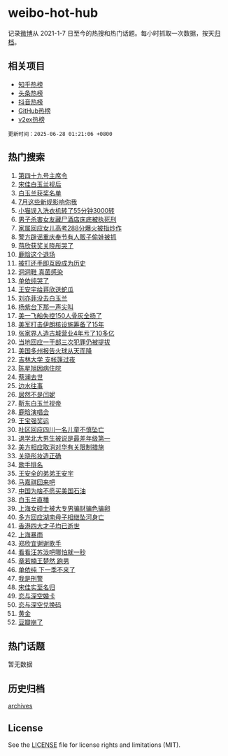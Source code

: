 # weibo-hot-hub

记录[微博](https://www.weibo.com)从 2021-1-7 日至今的热搜和热门话题。每小时抓取一次数据，按天[归档](archives)。

## 相关项目

- [知乎热榜](https://github.com/snaildev/zhihu-hot-hub)
- [头条热榜](https://github.com/snaildev/toutiao-hot-hub)
- [抖音热榜](https://github.com/snaildev/douyin-hot-hub)
- [GitHub热榜](https://github.com/snaildev/github-hot-hub)
- [v2ex热榜](https://github.com/snaildev/v2ex-hot-hub)


`更新时间：2025-06-28 01:21:06 +0800`

## 热门搜索

1. [第四十九号主席令](https://m.weibo.cn/search?containerid=100103type%3D1%26t%3D10%26q%3D%23%E7%AC%AC%E5%9B%9B%E5%8D%81%E4%B9%9D%E5%8F%B7%E4%B8%BB%E5%B8%AD%E4%BB%A4%23&stream_entry_id=51&isnewpage=1&extparam=seat%3D1%26q%3D%2523%25E7%25AC%25AC%25E5%259B%259B%25E5%258D%2581%25E4%25B9%259D%25E5%258F%25B7%25E4%25B8%25BB%25E5%25B8%25AD%25E4%25BB%25A4%2523%26dgr%3D0%26c_type%3D51%26cate%3D10103%26filter_type%3Drealtimehot%26stream_entry_id%3D51%26pos%3D0%26display_time%3D1751044864%26pre_seqid%3D175104486486701619080114)
1. [宋佳白玉兰视后](https://m.weibo.cn/search?containerid=100103type%3D1%26t%3D10%26q%3D%E5%AE%8B%E4%BD%B3%E7%99%BD%E7%8E%89%E5%85%B0%E8%A7%86%E5%90%8E&stream_entry_id=31&isnewpage=1&extparam=seat%3D1%26flag%3D16%26cate%3D5001%26realpos%3D1%26stream_entry_id%3D31%26pos%3D0%26q%3D%25E5%25AE%258B%25E4%25BD%25B3%25E7%2599%25BD%25E7%258E%2589%25E5%2585%25B0%25E8%25A7%2586%25E5%2590%258E%26dgr%3D0%26lcate%3D5001%26filter_type%3Drealtimehot%26band_rank%3D1%26c_type%3D31%26display_time%3D1751044864%26pre_seqid%3D175104486486701619080114)
1. [白玉兰获奖名单](https://m.weibo.cn/search?containerid=100103type%3D1%26t%3D10%26q%3D%23%E7%99%BD%E7%8E%89%E5%85%B0%E8%8E%B7%E5%A5%96%E5%90%8D%E5%8D%95%23&stream_entry_id=31&isnewpage=1&extparam=seat%3D1%26flag%3D16%26cate%3D5001%26realpos%3D2%26stream_entry_id%3D31%26pos%3D1%26q%3D%2523%25E7%2599%25BD%25E7%258E%2589%25E5%2585%25B0%25E8%258E%25B7%25E5%25A5%2596%25E5%2590%258D%25E5%258D%2595%2523%26dgr%3D0%26lcate%3D5001%26filter_type%3Drealtimehot%26band_rank%3D2%26c_type%3D31%26display_time%3D1751044864%26pre_seqid%3D175104486486701619080114)
1. [7月这些新规影响你我](https://m.weibo.cn/search?containerid=100103type%3D1%26t%3D10%26q%3D%237%E6%9C%88%E8%BF%99%E4%BA%9B%E6%96%B0%E8%A7%84%E5%BD%B1%E5%93%8D%E4%BD%A0%E6%88%91%23&stream_entry_id=31&isnewpage=1&extparam=seat%3D1%26flag%3D0%26cate%3D5001%26realpos%3D3%26stream_entry_id%3D31%26pos%3D2%26q%3D%25237%25E6%259C%2588%25E8%25BF%2599%25E4%25BA%259B%25E6%2596%25B0%25E8%25A7%2584%25E5%25BD%25B1%25E5%2593%258D%25E4%25BD%25A0%25E6%2588%2591%2523%26dgr%3D0%26lcate%3D5001%26filter_type%3Drealtimehot%26band_rank%3D3%26c_type%3D31%26display_time%3D1751044864%26pre_seqid%3D175104486486701619080114)
1. [小猫误入洗衣机转了55分钟3000转](https://m.weibo.cn/search?containerid=100103type%3D1%26t%3D10%26q%3D%23%E5%B0%8F%E7%8C%AB%E8%AF%AF%E5%85%A5%E6%B4%97%E8%A1%A3%E6%9C%BA%E8%BD%AC%E4%BA%8655%E5%88%86%E9%92%9F3000%E8%BD%AC%23&stream_entry_id=31&isnewpage=1&extparam=seat%3D1%26flag%3D0%26cate%3D5001%26realpos%3D4%26stream_entry_id%3D31%26pos%3D3%26q%3D%2523%25E5%25B0%258F%25E7%258C%25AB%25E8%25AF%25AF%25E5%2585%25A5%25E6%25B4%2597%25E8%25A1%25A3%25E6%259C%25BA%25E8%25BD%25AC%25E4%25BA%258655%25E5%2588%2586%25E9%2592%259F3000%25E8%25BD%25AC%2523%26dgr%3D0%26lcate%3D5001%26filter_type%3Drealtimehot%26band_rank%3D4%26c_type%3D31%26display_time%3D1751044864%26pre_seqid%3D175104486486701619080114)
1. [男子杀害女友藏尸酒店床底被执死刑](https://m.weibo.cn/search?containerid=100103type%3D1%26t%3D10%26q%3D%23%E7%94%B7%E5%AD%90%E6%9D%80%E5%AE%B3%E5%A5%B3%E5%8F%8B%E8%97%8F%E5%B0%B8%E9%85%92%E5%BA%97%E5%BA%8A%E5%BA%95%E8%A2%AB%E6%89%A7%E6%AD%BB%E5%88%91%23&stream_entry_id=31&isnewpage=1&extparam=seat%3D1%26flag%3D0%26cate%3D5001%26realpos%3D5%26stream_entry_id%3D31%26pos%3D4%26q%3D%2523%25E7%2594%25B7%25E5%25AD%2590%25E6%259D%2580%25E5%25AE%25B3%25E5%25A5%25B3%25E5%258F%258B%25E8%2597%258F%25E5%25B0%25B8%25E9%2585%2592%25E5%25BA%2597%25E5%25BA%258A%25E5%25BA%2595%25E8%25A2%25AB%25E6%2589%25A7%25E6%25AD%25BB%25E5%2588%2591%2523%26dgr%3D0%26lcate%3D5001%26filter_type%3Drealtimehot%26band_rank%3D5%26c_type%3D31%26display_time%3D1751044864%26pre_seqid%3D175104486486701619080114)
1. [家属回应女儿高考288分爆火被指炒作](https://m.weibo.cn/search?containerid=100103type%3D1%26t%3D10%26q%3D%E5%AE%B6%E5%B1%9E%E5%9B%9E%E5%BA%94%E5%A5%B3%E5%84%BF%E9%AB%98%E8%80%83288%E5%88%86%E7%88%86%E7%81%AB%E8%A2%AB%E6%8C%87%E7%82%92%E4%BD%9C&stream_entry_id=31&isnewpage=1&extparam=seat%3D1%26flag%3D1%26cate%3D5001%26realpos%3D6%26stream_entry_id%3D31%26pos%3D5%26q%3D%25E5%25AE%25B6%25E5%25B1%259E%25E5%259B%259E%25E5%25BA%2594%25E5%25A5%25B3%25E5%2584%25BF%25E9%25AB%2598%25E8%2580%2583288%25E5%2588%2586%25E7%2588%2586%25E7%2581%25AB%25E8%25A2%25AB%25E6%258C%2587%25E7%2582%2592%25E4%25BD%259C%26dgr%3D0%26lcate%3D5001%26filter_type%3Drealtimehot%26band_rank%3D6%26c_type%3D31%26display_time%3D1751044864%26pre_seqid%3D175104486486701619080114)
1. [警方辟谣重庆奉节有人贩子偷娃被抓](https://m.weibo.cn/search?containerid=100103type%3D1%26t%3D10%26q%3D%23%E8%AD%A6%E6%96%B9%E8%BE%9F%E8%B0%A3%E9%87%8D%E5%BA%86%E5%A5%89%E8%8A%82%E6%9C%89%E4%BA%BA%E8%B4%A9%E5%AD%90%E5%81%B7%E5%A8%83%E8%A2%AB%E6%8A%93%23&stream_entry_id=31&isnewpage=1&extparam=seat%3D1%26cate%3D5001%26lcate%3D5001%26stream_entry_id%3D31%26pos%3D6%26is_ad_pos%3D1%26q%3D%2523%25E8%25AD%25A6%25E6%2596%25B9%25E8%25BE%259F%25E8%25B0%25A3%25E9%2587%258D%25E5%25BA%2586%25E5%25A5%2589%25E8%258A%2582%25E6%259C%2589%25E4%25BA%25BA%25E8%25B4%25A9%25E5%25AD%2590%25E5%2581%25B7%25E5%25A8%2583%25E8%25A2%25AB%25E6%258A%2593%2523%26dgr%3D0%26adid%3D292262%26filter_type%3Drealtimehot%26band_rank%3D7%26c_type%3D31%26display_time%3D1751044864%26pre_seqid%3D175104486486701619080114)
1. [蒋欣获奖关晓彤哭了](https://m.weibo.cn/search?containerid=100103type%3D1%26t%3D10%26q%3D%23%E8%92%8B%E6%AC%A3%E8%8E%B7%E5%A5%96%E5%85%B3%E6%99%93%E5%BD%A4%E5%93%AD%E4%BA%86%23&stream_entry_id=31&isnewpage=1&extparam=seat%3D1%26flag%3D2%26cate%3D5001%26realpos%3D7%26stream_entry_id%3D31%26pos%3D7%26q%3D%2523%25E8%2592%258B%25E6%25AC%25A3%25E8%258E%25B7%25E5%25A5%2596%25E5%2585%25B3%25E6%2599%2593%25E5%25BD%25A4%25E5%2593%25AD%25E4%25BA%2586%2523%26dgr%3D0%26lcate%3D5001%26filter_type%3Drealtimehot%26band_rank%3D7%26c_type%3D31%26display_time%3D1751044864%26pre_seqid%3D175104486486701619080114)
1. [鹿晗这个退场](https://m.weibo.cn/search?containerid=100103type%3D1%26t%3D10%26q%3D%23%E9%B9%BF%E6%99%97%E8%BF%99%E4%B8%AA%E9%80%80%E5%9C%BA%23&stream_entry_id=31&isnewpage=1&extparam=seat%3D1%26flag%3D2%26cate%3D5001%26realpos%3D8%26stream_entry_id%3D31%26pos%3D8%26q%3D%2523%25E9%25B9%25BF%25E6%2599%2597%25E8%25BF%2599%25E4%25B8%25AA%25E9%2580%2580%25E5%259C%25BA%2523%26dgr%3D0%26lcate%3D5001%26filter_type%3Drealtimehot%26band_rank%3D8%26c_type%3D31%26display_time%3D1751044864%26pre_seqid%3D175104486486701619080114)
1. [被打还手即互殴成为历史](https://m.weibo.cn/search?containerid=100103type%3D1%26t%3D10%26q%3D%23%E8%A2%AB%E6%89%93%E8%BF%98%E6%89%8B%E5%8D%B3%E4%BA%92%E6%AE%B4%E6%88%90%E4%B8%BA%E5%8E%86%E5%8F%B2%23&stream_entry_id=31&isnewpage=1&extparam=seat%3D1%26flag%3D0%26cate%3D5001%26realpos%3D9%26stream_entry_id%3D31%26pos%3D9%26q%3D%2523%25E8%25A2%25AB%25E6%2589%2593%25E8%25BF%2598%25E6%2589%258B%25E5%258D%25B3%25E4%25BA%2592%25E6%25AE%25B4%25E6%2588%2590%25E4%25B8%25BA%25E5%258E%2586%25E5%258F%25B2%2523%26dgr%3D0%26lcate%3D5001%26filter_type%3Drealtimehot%26band_rank%3D9%26c_type%3D31%26display_time%3D1751044864%26pre_seqid%3D175104486486701619080114)
1. [洞洞鞋 真菌感染](https://m.weibo.cn/search?containerid=100103type%3D1%26t%3D10%26q%3D%E6%B4%9E%E6%B4%9E%E9%9E%8B+%E7%9C%9F%E8%8F%8C%E6%84%9F%E6%9F%93&stream_entry_id=31&isnewpage=1&extparam=seat%3D1%26flag%3D0%26cate%3D5001%26realpos%3D10%26stream_entry_id%3D31%26pos%3D10%26q%3D%25E6%25B4%259E%25E6%25B4%259E%25E9%259E%258B%2520%25E7%259C%259F%25E8%258F%258C%25E6%2584%259F%25E6%259F%2593%26dgr%3D0%26lcate%3D5001%26filter_type%3Drealtimehot%26band_rank%3D10%26c_type%3D31%26display_time%3D1751044864%26pre_seqid%3D175104486486701619080114)
1. [单依纯哭了](https://m.weibo.cn/search?containerid=100103type%3D1%26t%3D10%26q%3D%E5%8D%95%E4%BE%9D%E7%BA%AF%E5%93%AD%E4%BA%86&stream_entry_id=31&isnewpage=1&extparam=seat%3D1%26flag%3D2%26cate%3D5001%26realpos%3D11%26stream_entry_id%3D31%26pos%3D11%26q%3D%25E5%258D%2595%25E4%25BE%259D%25E7%25BA%25AF%25E5%2593%25AD%25E4%25BA%2586%26dgr%3D0%26lcate%3D5001%26filter_type%3Drealtimehot%26band_rank%3D11%26c_type%3D31%26display_time%3D1751044864%26pre_seqid%3D175104486486701619080114)
1. [王安宇给蒋欣送蛇瓜](https://m.weibo.cn/search?containerid=100103type%3D1%26t%3D10%26q%3D%23%E7%8E%8B%E5%AE%89%E5%AE%87%E7%BB%99%E8%92%8B%E6%AC%A3%E9%80%81%E8%9B%87%E7%93%9C%23&stream_entry_id=31&isnewpage=1&extparam=seat%3D1%26flag%3D1%26cate%3D5001%26realpos%3D12%26stream_entry_id%3D31%26pos%3D12%26q%3D%2523%25E7%258E%258B%25E5%25AE%2589%25E5%25AE%2587%25E7%25BB%2599%25E8%2592%258B%25E6%25AC%25A3%25E9%2580%2581%25E8%259B%2587%25E7%2593%259C%2523%26dgr%3D0%26lcate%3D5001%26filter_type%3Drealtimehot%26band_rank%3D12%26c_type%3D31%26display_time%3D1751044864%26pre_seqid%3D175104486486701619080114)
1. [刘亦菲没去白玉兰](https://m.weibo.cn/search?containerid=100103type%3D1%26t%3D10%26q%3D%23%E5%88%98%E4%BA%A6%E8%8F%B2%E6%B2%A1%E5%8E%BB%E7%99%BD%E7%8E%89%E5%85%B0%23&stream_entry_id=31&isnewpage=1&extparam=seat%3D1%26flag%3D0%26cate%3D5001%26realpos%3D13%26stream_entry_id%3D31%26pos%3D13%26q%3D%2523%25E5%2588%2598%25E4%25BA%25A6%25E8%258F%25B2%25E6%25B2%25A1%25E5%258E%25BB%25E7%2599%25BD%25E7%258E%2589%25E5%2585%25B0%2523%26dgr%3D0%26lcate%3D5001%26filter_type%3Drealtimehot%26band_rank%3D13%26c_type%3D31%26display_time%3D1751044864%26pre_seqid%3D175104486486701619080114)
1. [杨紫台下那一声尖叫](https://m.weibo.cn/search?containerid=100103type%3D1%26t%3D10%26q%3D%E6%9D%A8%E7%B4%AB%E5%8F%B0%E4%B8%8B%E9%82%A3%E4%B8%80%E5%A3%B0%E5%B0%96%E5%8F%AB&stream_entry_id=31&isnewpage=1&extparam=seat%3D1%26flag%3D2%26cate%3D5001%26realpos%3D14%26stream_entry_id%3D31%26pos%3D14%26q%3D%25E6%259D%25A8%25E7%25B4%25AB%25E5%258F%25B0%25E4%25B8%258B%25E9%2582%25A3%25E4%25B8%2580%25E5%25A3%25B0%25E5%25B0%2596%25E5%258F%25AB%26dgr%3D0%26lcate%3D5001%26filter_type%3Drealtimehot%26band_rank%3D14%26c_type%3D31%26display_time%3D1751044864%26pre_seqid%3D175104486486701619080114)
1. [美一飞船失控150人骨灰全扬了](https://m.weibo.cn/search?containerid=100103type%3D1%26t%3D10%26q%3D%23%E7%BE%8E%E4%B8%80%E9%A3%9E%E8%88%B9%E5%A4%B1%E6%8E%A7150%E4%BA%BA%E9%AA%A8%E7%81%B0%E5%85%A8%E6%89%AC%E4%BA%86%23&stream_entry_id=31&isnewpage=1&extparam=seat%3D1%26flag%3D0%26cate%3D5001%26realpos%3D15%26stream_entry_id%3D31%26pos%3D15%26q%3D%2523%25E7%25BE%258E%25E4%25B8%2580%25E9%25A3%259E%25E8%2588%25B9%25E5%25A4%25B1%25E6%258E%25A7150%25E4%25BA%25BA%25E9%25AA%25A8%25E7%2581%25B0%25E5%2585%25A8%25E6%2589%25AC%25E4%25BA%2586%2523%26dgr%3D0%26lcate%3D5001%26filter_type%3Drealtimehot%26band_rank%3D15%26c_type%3D31%26display_time%3D1751044864%26pre_seqid%3D175104486486701619080114)
1. [美军打击伊朗核设施筹备了15年](https://m.weibo.cn/search?containerid=100103type%3D1%26t%3D10%26q%3D%23%E7%BE%8E%E5%86%9B%E6%89%93%E5%87%BB%E4%BC%8A%E6%9C%97%E6%A0%B8%E8%AE%BE%E6%96%BD%E7%AD%B9%E5%A4%87%E4%BA%8615%E5%B9%B4%23&stream_entry_id=31&isnewpage=1&extparam=seat%3D1%26flag%3D1%26cate%3D5001%26realpos%3D16%26stream_entry_id%3D31%26pos%3D16%26q%3D%2523%25E7%25BE%258E%25E5%2586%259B%25E6%2589%2593%25E5%2587%25BB%25E4%25BC%258A%25E6%259C%2597%25E6%25A0%25B8%25E8%25AE%25BE%25E6%2596%25BD%25E7%25AD%25B9%25E5%25A4%2587%25E4%25BA%258615%25E5%25B9%25B4%2523%26dgr%3D0%26lcate%3D5001%26filter_type%3Drealtimehot%26band_rank%3D16%26c_type%3D31%26display_time%3D1751044864%26pre_seqid%3D175104486486701619080114)
1. [张家界人造古城营业4年亏了10多亿](https://m.weibo.cn/search?containerid=100103type%3D1%26t%3D10%26q%3D%23%E5%BC%A0%E5%AE%B6%E7%95%8C%E4%BA%BA%E9%80%A0%E5%8F%A4%E5%9F%8E%E8%90%A5%E4%B8%9A4%E5%B9%B4%E4%BA%8F%E4%BA%8610%E5%A4%9A%E4%BA%BF%23&stream_entry_id=31&isnewpage=1&extparam=seat%3D1%26flag%3D0%26cate%3D5001%26realpos%3D17%26stream_entry_id%3D31%26pos%3D17%26q%3D%2523%25E5%25BC%25A0%25E5%25AE%25B6%25E7%2595%258C%25E4%25BA%25BA%25E9%2580%25A0%25E5%258F%25A4%25E5%259F%258E%25E8%2590%25A5%25E4%25B8%259A4%25E5%25B9%25B4%25E4%25BA%258F%25E4%25BA%258610%25E5%25A4%259A%25E4%25BA%25BF%2523%26dgr%3D0%26lcate%3D5001%26filter_type%3Drealtimehot%26band_rank%3D17%26c_type%3D31%26display_time%3D1751044864%26pre_seqid%3D175104486486701619080114)
1. [当地回应一干部三次犯罪仍被提拔](https://m.weibo.cn/search?containerid=100103type%3D1%26t%3D10%26q%3D%23%E5%BD%93%E5%9C%B0%E5%9B%9E%E5%BA%94%E4%B8%80%E5%B9%B2%E9%83%A8%E4%B8%89%E6%AC%A1%E7%8A%AF%E7%BD%AA%E4%BB%8D%E8%A2%AB%E6%8F%90%E6%8B%94%23&stream_entry_id=31&isnewpage=1&extparam=seat%3D1%26flag%3D1%26cate%3D5001%26realpos%3D18%26stream_entry_id%3D31%26pos%3D18%26q%3D%2523%25E5%25BD%2593%25E5%259C%25B0%25E5%259B%259E%25E5%25BA%2594%25E4%25B8%2580%25E5%25B9%25B2%25E9%2583%25A8%25E4%25B8%2589%25E6%25AC%25A1%25E7%258A%25AF%25E7%25BD%25AA%25E4%25BB%258D%25E8%25A2%25AB%25E6%258F%2590%25E6%258B%2594%2523%26dgr%3D0%26lcate%3D5001%26filter_type%3Drealtimehot%26band_rank%3D18%26c_type%3D31%26display_time%3D1751044864%26pre_seqid%3D175104486486701619080114)
1. [美国多州报告火球从天而降](https://m.weibo.cn/search?containerid=100103type%3D1%26t%3D10%26q%3D%23%E7%BE%8E%E5%9B%BD%E5%A4%9A%E5%B7%9E%E6%8A%A5%E5%91%8A%E7%81%AB%E7%90%83%E4%BB%8E%E5%A4%A9%E8%80%8C%E9%99%8D%23&stream_entry_id=31&isnewpage=1&extparam=seat%3D1%26flag%3D0%26cate%3D5001%26realpos%3D19%26stream_entry_id%3D31%26pos%3D19%26q%3D%2523%25E7%25BE%258E%25E5%259B%25BD%25E5%25A4%259A%25E5%25B7%259E%25E6%258A%25A5%25E5%2591%258A%25E7%2581%25AB%25E7%2590%2583%25E4%25BB%258E%25E5%25A4%25A9%25E8%2580%258C%25E9%2599%258D%2523%26dgr%3D0%26lcate%3D5001%26filter_type%3Drealtimehot%26band_rank%3D19%26c_type%3D31%26display_time%3D1751044864%26pre_seqid%3D175104486486701619080114)
1. [吉林大学 支帐篷过夜](https://m.weibo.cn/search?containerid=100103type%3D1%26t%3D10%26q%3D%E5%90%89%E6%9E%97%E5%A4%A7%E5%AD%A6+%E6%94%AF%E5%B8%90%E7%AF%B7%E8%BF%87%E5%A4%9C&stream_entry_id=31&isnewpage=1&extparam=seat%3D1%26flag%3D0%26cate%3D5001%26realpos%3D20%26stream_entry_id%3D31%26pos%3D20%26q%3D%25E5%2590%2589%25E6%259E%2597%25E5%25A4%25A7%25E5%25AD%25A6%2520%25E6%2594%25AF%25E5%25B8%2590%25E7%25AF%25B7%25E8%25BF%2587%25E5%25A4%259C%26dgr%3D0%26lcate%3D5001%26filter_type%3Drealtimehot%26band_rank%3D20%26c_type%3D31%26display_time%3D1751044864%26pre_seqid%3D175104486486701619080114)
1. [陈星旭因病住院](https://m.weibo.cn/search?containerid=100103type%3D1%26t%3D10%26q%3D%23%E9%99%88%E6%98%9F%E6%97%AD%E5%9B%A0%E7%97%85%E4%BD%8F%E9%99%A2%23&stream_entry_id=31&isnewpage=1&extparam=seat%3D1%26flag%3D1%26cate%3D5001%26realpos%3D21%26stream_entry_id%3D31%26pos%3D21%26q%3D%2523%25E9%2599%2588%25E6%2598%259F%25E6%2597%25AD%25E5%259B%25A0%25E7%2597%2585%25E4%25BD%258F%25E9%2599%25A2%2523%26dgr%3D0%26lcate%3D5001%26filter_type%3Drealtimehot%26band_rank%3D21%26c_type%3D31%26display_time%3D1751044864%26pre_seqid%3D175104486486701619080114)
1. [蔡澜去世](https://m.weibo.cn/search?containerid=100103type%3D1%26t%3D10%26q%3D%23%E8%94%A1%E6%BE%9C%E5%8E%BB%E4%B8%96%23&stream_entry_id=31&isnewpage=1&extparam=seat%3D1%26flag%3D0%26cate%3D5001%26realpos%3D22%26stream_entry_id%3D31%26pos%3D22%26q%3D%2523%25E8%2594%25A1%25E6%25BE%259C%25E5%258E%25BB%25E4%25B8%2596%2523%26dgr%3D0%26lcate%3D5001%26filter_type%3Drealtimehot%26band_rank%3D22%26c_type%3D31%26display_time%3D1751044864%26pre_seqid%3D175104486486701619080114)
1. [边水往事](https://m.weibo.cn/search?containerid=100103type%3D1%26t%3D10%26q%3D%E8%BE%B9%E6%B0%B4%E5%BE%80%E4%BA%8B&stream_entry_id=31&isnewpage=1&extparam=seat%3D1%26flag%3D1%26cate%3D5001%26realpos%3D23%26stream_entry_id%3D31%26pos%3D23%26q%3D%25E8%25BE%25B9%25E6%25B0%25B4%25E5%25BE%2580%25E4%25BA%258B%26dgr%3D0%26lcate%3D5001%26filter_type%3Drealtimehot%26band_rank%3D23%26c_type%3D31%26display_time%3D1751044864%26pre_seqid%3D175104486486701619080114)
1. [居然不是闫妮](https://m.weibo.cn/search?containerid=100103type%3D1%26t%3D10%26q%3D%23%E5%B1%85%E7%84%B6%E4%B8%8D%E6%98%AF%E9%97%AB%E5%A6%AE%23&stream_entry_id=31&isnewpage=1&extparam=seat%3D1%26flag%3D0%26cate%3D5001%26realpos%3D24%26stream_entry_id%3D31%26pos%3D24%26q%3D%2523%25E5%25B1%2585%25E7%2584%25B6%25E4%25B8%258D%25E6%2598%25AF%25E9%2597%25AB%25E5%25A6%25AE%2523%26dgr%3D0%26lcate%3D5001%26filter_type%3Drealtimehot%26band_rank%3D24%26c_type%3D31%26display_time%3D1751044864%26pre_seqid%3D175104486486701619080114)
1. [靳东白玉兰视帝](https://m.weibo.cn/search?containerid=100103type%3D1%26t%3D10%26q%3D%23%E9%9D%B3%E4%B8%9C%E7%99%BD%E7%8E%89%E5%85%B0%E8%A7%86%E5%B8%9D%23&stream_entry_id=31&isnewpage=1&extparam=seat%3D1%26flag%3D0%26cate%3D5001%26realpos%3D25%26stream_entry_id%3D31%26pos%3D25%26q%3D%2523%25E9%259D%25B3%25E4%25B8%259C%25E7%2599%25BD%25E7%258E%2589%25E5%2585%25B0%25E8%25A7%2586%25E5%25B8%259D%2523%26dgr%3D0%26lcate%3D5001%26filter_type%3Drealtimehot%26band_rank%3D25%26c_type%3D31%26display_time%3D1751044864%26pre_seqid%3D175104486486701619080114)
1. [鹿晗演唱会](https://m.weibo.cn/search?containerid=100103type%3D1%26t%3D10%26q%3D%23%E9%B9%BF%E6%99%97%E6%BC%94%E5%94%B1%E4%BC%9A%23&stream_entry_id=31&isnewpage=1&extparam=seat%3D1%26flag%3D0%26cate%3D5001%26realpos%3D26%26stream_entry_id%3D31%26pos%3D26%26q%3D%2523%25E9%25B9%25BF%25E6%2599%2597%25E6%25BC%2594%25E5%2594%25B1%25E4%25BC%259A%2523%26dgr%3D0%26lcate%3D5001%26filter_type%3Drealtimehot%26band_rank%3D26%26c_type%3D31%26display_time%3D1751044864%26pre_seqid%3D175104486486701619080114)
1. [王宝强奖运](https://m.weibo.cn/search?containerid=100103type%3D1%26t%3D10%26q%3D%23%E7%8E%8B%E5%AE%9D%E5%BC%BA%E5%A5%96%E8%BF%90%23&stream_entry_id=31&isnewpage=1&extparam=seat%3D1%26flag%3D1%26cate%3D5001%26realpos%3D27%26stream_entry_id%3D31%26pos%3D27%26q%3D%2523%25E7%258E%258B%25E5%25AE%259D%25E5%25BC%25BA%25E5%25A5%2596%25E8%25BF%2590%2523%26dgr%3D0%26lcate%3D5001%26filter_type%3Drealtimehot%26band_rank%3D27%26c_type%3D31%26display_time%3D1751044864%26pre_seqid%3D175104486486701619080114)
1. [社区回应四川一名儿童不慎坠亡](https://m.weibo.cn/search?containerid=100103type%3D1%26t%3D10%26q%3D%23%E7%A4%BE%E5%8C%BA%E5%9B%9E%E5%BA%94%E5%9B%9B%E5%B7%9D%E4%B8%80%E5%90%8D%E5%84%BF%E7%AB%A5%E4%B8%8D%E6%85%8E%E5%9D%A0%E4%BA%A1%23&stream_entry_id=31&isnewpage=1&extparam=seat%3D1%26flag%3D1%26cate%3D5001%26realpos%3D28%26stream_entry_id%3D31%26pos%3D28%26q%3D%2523%25E7%25A4%25BE%25E5%258C%25BA%25E5%259B%259E%25E5%25BA%2594%25E5%259B%259B%25E5%25B7%259D%25E4%25B8%2580%25E5%2590%258D%25E5%2584%25BF%25E7%25AB%25A5%25E4%25B8%258D%25E6%2585%258E%25E5%259D%25A0%25E4%25BA%25A1%2523%26dgr%3D0%26lcate%3D5001%26filter_type%3Drealtimehot%26band_rank%3D28%26c_type%3D31%26display_time%3D1751044864%26pre_seqid%3D175104486486701619080114)
1. [退学北大男生被说是最差年级第一](https://m.weibo.cn/search?containerid=100103type%3D1%26t%3D10%26q%3D%23%E9%80%80%E5%AD%A6%E5%8C%97%E5%A4%A7%E7%94%B7%E7%94%9F%E8%A2%AB%E8%AF%B4%E6%98%AF%E6%9C%80%E5%B7%AE%E5%B9%B4%E7%BA%A7%E7%AC%AC%E4%B8%80%23&stream_entry_id=31&isnewpage=1&extparam=seat%3D1%26flag%3D0%26cate%3D5001%26realpos%3D29%26stream_entry_id%3D31%26pos%3D29%26q%3D%2523%25E9%2580%2580%25E5%25AD%25A6%25E5%258C%2597%25E5%25A4%25A7%25E7%2594%25B7%25E7%2594%259F%25E8%25A2%25AB%25E8%25AF%25B4%25E6%2598%25AF%25E6%259C%2580%25E5%25B7%25AE%25E5%25B9%25B4%25E7%25BA%25A7%25E7%25AC%25AC%25E4%25B8%2580%2523%26dgr%3D0%26lcate%3D5001%26filter_type%3Drealtimehot%26band_rank%3D29%26c_type%3D31%26display_time%3D1751044864%26pre_seqid%3D175104486486701619080114)
1. [美方相应取消对华有关限制措施](https://m.weibo.cn/search?containerid=100103type%3D1%26t%3D10%26q%3D%23%E7%BE%8E%E6%96%B9%E7%9B%B8%E5%BA%94%E5%8F%96%E6%B6%88%E5%AF%B9%E5%8D%8E%E6%9C%89%E5%85%B3%E9%99%90%E5%88%B6%E6%8E%AA%E6%96%BD%23&stream_entry_id=31&isnewpage=1&extparam=seat%3D1%26flag%3D0%26cate%3D5001%26realpos%3D30%26stream_entry_id%3D31%26pos%3D30%26q%3D%2523%25E7%25BE%258E%25E6%2596%25B9%25E7%259B%25B8%25E5%25BA%2594%25E5%258F%2596%25E6%25B6%2588%25E5%25AF%25B9%25E5%258D%258E%25E6%259C%2589%25E5%2585%25B3%25E9%2599%2590%25E5%2588%25B6%25E6%258E%25AA%25E6%2596%25BD%2523%26dgr%3D0%26lcate%3D5001%26filter_type%3Drealtimehot%26band_rank%3D30%26c_type%3D31%26display_time%3D1751044864%26pre_seqid%3D175104486486701619080114)
1. [关晓彤妆造正确](https://m.weibo.cn/search?containerid=100103type%3D1%26t%3D10%26q%3D%E5%85%B3%E6%99%93%E5%BD%A4%E5%A6%86%E9%80%A0%E6%AD%A3%E7%A1%AE&stream_entry_id=31&isnewpage=1&extparam=seat%3D1%26flag%3D0%26cate%3D5001%26realpos%3D31%26stream_entry_id%3D31%26pos%3D31%26q%3D%25E5%2585%25B3%25E6%2599%2593%25E5%25BD%25A4%25E5%25A6%2586%25E9%2580%25A0%25E6%25AD%25A3%25E7%25A1%25AE%26dgr%3D0%26lcate%3D5001%26filter_type%3Drealtimehot%26band_rank%3D31%26c_type%3D31%26display_time%3D1751044864%26pre_seqid%3D175104486486701619080114)
1. [歌手排名](https://m.weibo.cn/search?containerid=100103type%3D1%26t%3D10%26q%3D%E6%AD%8C%E6%89%8B%E6%8E%92%E5%90%8D&stream_entry_id=31&isnewpage=1&extparam=seat%3D1%26flag%3D0%26cate%3D5001%26realpos%3D32%26stream_entry_id%3D31%26pos%3D32%26q%3D%25E6%25AD%258C%25E6%2589%258B%25E6%258E%2592%25E5%2590%258D%26dgr%3D0%26lcate%3D5001%26filter_type%3Drealtimehot%26band_rank%3D32%26c_type%3D31%26display_time%3D1751044864%26pre_seqid%3D175104486486701619080114)
1. [王安全的弟弟王安宇](https://m.weibo.cn/search?containerid=100103type%3D1%26t%3D10%26q%3D%23%E7%8E%8B%E5%AE%89%E5%85%A8%E7%9A%84%E5%BC%9F%E5%BC%9F%E7%8E%8B%E5%AE%89%E5%AE%87%23&stream_entry_id=31&isnewpage=1&extparam=seat%3D1%26flag%3D1%26cate%3D5001%26realpos%3D33%26stream_entry_id%3D31%26pos%3D33%26q%3D%2523%25E7%258E%258B%25E5%25AE%2589%25E5%2585%25A8%25E7%259A%2584%25E5%25BC%259F%25E5%25BC%259F%25E7%258E%258B%25E5%25AE%2589%25E5%25AE%2587%2523%26dgr%3D0%26lcate%3D5001%26filter_type%3Drealtimehot%26band_rank%3D33%26c_type%3D31%26display_time%3D1751044864%26pre_seqid%3D175104486486701619080114)
1. [马嘉祺回来吧](https://m.weibo.cn/search?containerid=100103type%3D1%26t%3D10%26q%3D%E9%A9%AC%E5%98%89%E7%A5%BA%E5%9B%9E%E6%9D%A5%E5%90%A7&stream_entry_id=31&isnewpage=1&extparam=seat%3D1%26flag%3D0%26cate%3D5001%26realpos%3D34%26stream_entry_id%3D31%26pos%3D34%26q%3D%25E9%25A9%25AC%25E5%2598%2589%25E7%25A5%25BA%25E5%259B%259E%25E6%259D%25A5%25E5%2590%25A7%26dgr%3D0%26lcate%3D5001%26filter_type%3Drealtimehot%26band_rank%3D34%26c_type%3D31%26display_time%3D1751044864%26pre_seqid%3D175104486486701619080114)
1. [中国为啥不愿买美国石油](https://m.weibo.cn/search?containerid=100103type%3D1%26t%3D10%26q%3D%23%E4%B8%AD%E5%9B%BD%E4%B8%BA%E5%95%A5%E4%B8%8D%E6%84%BF%E4%B9%B0%E7%BE%8E%E5%9B%BD%E7%9F%B3%E6%B2%B9%23&stream_entry_id=31&isnewpage=1&extparam=seat%3D1%26flag%3D0%26cate%3D5001%26realpos%3D35%26stream_entry_id%3D31%26pos%3D35%26q%3D%2523%25E4%25B8%25AD%25E5%259B%25BD%25E4%25B8%25BA%25E5%2595%25A5%25E4%25B8%258D%25E6%2584%25BF%25E4%25B9%25B0%25E7%25BE%258E%25E5%259B%25BD%25E7%259F%25B3%25E6%25B2%25B9%2523%26dgr%3D0%26lcate%3D5001%26filter_type%3Drealtimehot%26band_rank%3D35%26c_type%3D31%26display_time%3D1751044864%26pre_seqid%3D175104486486701619080114)
1. [白玉兰直播](https://m.weibo.cn/search?containerid=100103type%3D1%26t%3D10%26q%3D%23%E7%99%BD%E7%8E%89%E5%85%B0%E7%9B%B4%E6%92%AD%23&stream_entry_id=31&isnewpage=1&extparam=seat%3D1%26flag%3D0%26cate%3D5001%26realpos%3D36%26stream_entry_id%3D31%26pos%3D36%26q%3D%2523%25E7%2599%25BD%25E7%258E%2589%25E5%2585%25B0%25E7%259B%25B4%25E6%2592%25AD%2523%26dgr%3D0%26lcate%3D5001%26filter_type%3Drealtimehot%26band_rank%3D36%26c_type%3D31%26display_time%3D1751044864%26pre_seqid%3D175104486486701619080114)
1. [上海女硕士被大专男骗财骗色骗卵](https://m.weibo.cn/search?containerid=100103type%3D1%26t%3D10%26q%3D%23%E4%B8%8A%E6%B5%B7%E5%A5%B3%E7%A1%95%E5%A3%AB%E8%A2%AB%E5%A4%A7%E4%B8%93%E7%94%B7%E9%AA%97%E8%B4%A2%E9%AA%97%E8%89%B2%E9%AA%97%E5%8D%B5%23&stream_entry_id=31&isnewpage=1&extparam=seat%3D1%26flag%3D0%26cate%3D5001%26realpos%3D37%26stream_entry_id%3D31%26pos%3D37%26q%3D%2523%25E4%25B8%258A%25E6%25B5%25B7%25E5%25A5%25B3%25E7%25A1%2595%25E5%25A3%25AB%25E8%25A2%25AB%25E5%25A4%25A7%25E4%25B8%2593%25E7%2594%25B7%25E9%25AA%2597%25E8%25B4%25A2%25E9%25AA%2597%25E8%2589%25B2%25E9%25AA%2597%25E5%258D%25B5%2523%26dgr%3D0%26lcate%3D5001%26filter_type%3Drealtimehot%26band_rank%3D37%26c_type%3D31%26display_time%3D1751044864%26pre_seqid%3D175104486486701619080114)
1. [多方回应湖南母子相继坠河身亡](https://m.weibo.cn/search?containerid=100103type%3D1%26t%3D10%26q%3D%23%E5%A4%9A%E6%96%B9%E5%9B%9E%E5%BA%94%E6%B9%96%E5%8D%97%E6%AF%8D%E5%AD%90%E7%9B%B8%E7%BB%A7%E5%9D%A0%E6%B2%B3%E8%BA%AB%E4%BA%A1%23&stream_entry_id=31&isnewpage=1&extparam=seat%3D1%26flag%3D0%26cate%3D5001%26realpos%3D38%26stream_entry_id%3D31%26pos%3D38%26q%3D%2523%25E5%25A4%259A%25E6%2596%25B9%25E5%259B%259E%25E5%25BA%2594%25E6%25B9%2596%25E5%258D%2597%25E6%25AF%258D%25E5%25AD%2590%25E7%259B%25B8%25E7%25BB%25A7%25E5%259D%25A0%25E6%25B2%25B3%25E8%25BA%25AB%25E4%25BA%25A1%2523%26dgr%3D0%26lcate%3D5001%26filter_type%3Drealtimehot%26band_rank%3D38%26c_type%3D31%26display_time%3D1751044864%26pre_seqid%3D175104486486701619080114)
1. [香港四大才子均已逝世](https://m.weibo.cn/search?containerid=100103type%3D1%26t%3D10%26q%3D%23%E9%A6%99%E6%B8%AF%E5%9B%9B%E5%A4%A7%E6%89%8D%E5%AD%90%E5%9D%87%E5%B7%B2%E9%80%9D%E4%B8%96%23&stream_entry_id=31&isnewpage=1&extparam=seat%3D1%26flag%3D0%26cate%3D5001%26realpos%3D39%26stream_entry_id%3D31%26pos%3D39%26q%3D%2523%25E9%25A6%2599%25E6%25B8%25AF%25E5%259B%259B%25E5%25A4%25A7%25E6%2589%258D%25E5%25AD%2590%25E5%259D%2587%25E5%25B7%25B2%25E9%2580%259D%25E4%25B8%2596%2523%26dgr%3D0%26lcate%3D5001%26filter_type%3Drealtimehot%26band_rank%3D39%26c_type%3D31%26display_time%3D1751044864%26pre_seqid%3D175104486486701619080114)
1. [上海暴雨](https://m.weibo.cn/search?containerid=100103type%3D1%26t%3D10%26q%3D%E4%B8%8A%E6%B5%B7%E6%9A%B4%E9%9B%A8&stream_entry_id=31&isnewpage=1&extparam=seat%3D1%26flag%3D0%26cate%3D5001%26realpos%3D40%26stream_entry_id%3D31%26pos%3D40%26q%3D%25E4%25B8%258A%25E6%25B5%25B7%25E6%259A%25B4%25E9%259B%25A8%26dgr%3D0%26lcate%3D5001%26filter_type%3Drealtimehot%26band_rank%3D40%26c_type%3D31%26display_time%3D1751044864%26pre_seqid%3D175104486486701619080114)
1. [郑欣宜谢谢歌手](https://m.weibo.cn/search?containerid=100103type%3D1%26t%3D10%26q%3D%E9%83%91%E6%AC%A3%E5%AE%9C%E8%B0%A2%E8%B0%A2%E6%AD%8C%E6%89%8B&stream_entry_id=31&isnewpage=1&extparam=seat%3D1%26flag%3D1%26cate%3D5001%26realpos%3D41%26stream_entry_id%3D31%26pos%3D41%26q%3D%25E9%2583%2591%25E6%25AC%25A3%25E5%25AE%259C%25E8%25B0%25A2%25E8%25B0%25A2%25E6%25AD%258C%25E6%2589%258B%26dgr%3D0%26lcate%3D5001%26filter_type%3Drealtimehot%26band_rank%3D41%26c_type%3D31%26display_time%3D1751044864%26pre_seqid%3D175104486486701619080114)
1. [看看汪苏泷吧哪怕就一秒](https://m.weibo.cn/search?containerid=100103type%3D1%26t%3D10%26q%3D%E7%9C%8B%E7%9C%8B%E6%B1%AA%E8%8B%8F%E6%B3%B7%E5%90%A7%E5%93%AA%E6%80%95%E5%B0%B1%E4%B8%80%E7%A7%92&stream_entry_id=31&isnewpage=1&extparam=seat%3D1%26flag%3D1%26cate%3D5001%26realpos%3D42%26stream_entry_id%3D31%26pos%3D42%26q%3D%25E7%259C%258B%25E7%259C%258B%25E6%25B1%25AA%25E8%258B%258F%25E6%25B3%25B7%25E5%2590%25A7%25E5%2593%25AA%25E6%2580%2595%25E5%25B0%25B1%25E4%25B8%2580%25E7%25A7%2592%26dgr%3D0%26lcate%3D5001%26filter_type%3Drealtimehot%26band_rank%3D42%26c_type%3D31%26display_time%3D1751044864%26pre_seqid%3D175104486486701619080114)
1. [章若楠王楚然 跑男](https://m.weibo.cn/search?containerid=100103type%3D1%26t%3D10%26q%3D%E7%AB%A0%E8%8B%A5%E6%A5%A0%E7%8E%8B%E6%A5%9A%E7%84%B6+%E8%B7%91%E7%94%B7&stream_entry_id=31&isnewpage=1&extparam=seat%3D1%26flag%3D1%26cate%3D5001%26realpos%3D43%26stream_entry_id%3D31%26pos%3D43%26q%3D%25E7%25AB%25A0%25E8%258B%25A5%25E6%25A5%25A0%25E7%258E%258B%25E6%25A5%259A%25E7%2584%25B6%2520%25E8%25B7%2591%25E7%2594%25B7%26dgr%3D0%26lcate%3D5001%26filter_type%3Drealtimehot%26band_rank%3D43%26c_type%3D31%26display_time%3D1751044864%26pre_seqid%3D175104486486701619080114)
1. [单依纯 下一季不来了](https://m.weibo.cn/search?containerid=100103type%3D1%26t%3D10%26q%3D%E5%8D%95%E4%BE%9D%E7%BA%AF+%E4%B8%8B%E4%B8%80%E5%AD%A3%E4%B8%8D%E6%9D%A5%E4%BA%86&stream_entry_id=31&isnewpage=1&extparam=seat%3D1%26flag%3D0%26cate%3D5001%26realpos%3D44%26stream_entry_id%3D31%26pos%3D44%26q%3D%25E5%258D%2595%25E4%25BE%259D%25E7%25BA%25AF%2520%25E4%25B8%258B%25E4%25B8%2580%25E5%25AD%25A3%25E4%25B8%258D%25E6%259D%25A5%25E4%25BA%2586%26dgr%3D0%26lcate%3D5001%26filter_type%3Drealtimehot%26band_rank%3D44%26c_type%3D31%26display_time%3D1751044864%26pre_seqid%3D175104486486701619080114)
1. [我是刑警](https://m.weibo.cn/search?containerid=100103type%3D1%26t%3D10%26q%3D%E6%88%91%E6%98%AF%E5%88%91%E8%AD%A6&stream_entry_id=31&isnewpage=1&extparam=seat%3D1%26flag%3D0%26cate%3D5001%26realpos%3D45%26stream_entry_id%3D31%26pos%3D45%26q%3D%25E6%2588%2591%25E6%2598%25AF%25E5%2588%2591%25E8%25AD%25A6%26dgr%3D0%26lcate%3D5001%26filter_type%3Drealtimehot%26band_rank%3D45%26c_type%3D31%26display_time%3D1751044864%26pre_seqid%3D175104486486701619080114)
1. [宋佳实至名归](https://m.weibo.cn/search?containerid=100103type%3D1%26t%3D10%26q%3D%23%E5%AE%8B%E4%BD%B3%E5%AE%9E%E8%87%B3%E5%90%8D%E5%BD%92%23&stream_entry_id=31&isnewpage=1&extparam=seat%3D1%26flag%3D0%26cate%3D5001%26realpos%3D46%26stream_entry_id%3D31%26pos%3D46%26q%3D%2523%25E5%25AE%258B%25E4%25BD%25B3%25E5%25AE%259E%25E8%2587%25B3%25E5%2590%258D%25E5%25BD%2592%2523%26dgr%3D0%26lcate%3D5001%26filter_type%3Drealtimehot%26band_rank%3D46%26c_type%3D31%26display_time%3D1751044864%26pre_seqid%3D175104486486701619080114)
1. [恋与深空婚卡](https://m.weibo.cn/search?containerid=100103type%3D1%26t%3D10%26q%3D%23%E6%81%8B%E4%B8%8E%E6%B7%B1%E7%A9%BA%E5%A9%9A%E5%8D%A1%23&stream_entry_id=31&isnewpage=1&extparam=seat%3D1%26flag%3D0%26cate%3D5001%26realpos%3D47%26stream_entry_id%3D31%26pos%3D47%26q%3D%2523%25E6%2581%258B%25E4%25B8%258E%25E6%25B7%25B1%25E7%25A9%25BA%25E5%25A9%259A%25E5%258D%25A1%2523%26dgr%3D0%26lcate%3D5001%26filter_type%3Drealtimehot%26band_rank%3D47%26c_type%3D31%26display_time%3D1751044864%26pre_seqid%3D175104486486701619080114)
1. [恋与深空兑换码](https://m.weibo.cn/search?containerid=100103type%3D1%26t%3D10%26q%3D%E6%81%8B%E4%B8%8E%E6%B7%B1%E7%A9%BA%E5%85%91%E6%8D%A2%E7%A0%81&stream_entry_id=31&isnewpage=1&extparam=seat%3D1%26flag%3D0%26cate%3D5001%26realpos%3D48%26stream_entry_id%3D31%26pos%3D48%26q%3D%25E6%2581%258B%25E4%25B8%258E%25E6%25B7%25B1%25E7%25A9%25BA%25E5%2585%2591%25E6%258D%25A2%25E7%25A0%2581%26dgr%3D0%26lcate%3D5001%26filter_type%3Drealtimehot%26band_rank%3D48%26c_type%3D31%26display_time%3D1751044864%26pre_seqid%3D175104486486701619080114)
1. [黄金](https://m.weibo.cn/search?containerid=100103type%3D1%26t%3D10%26q%3D%E9%BB%84%E9%87%91&stream_entry_id=31&isnewpage=1&extparam=seat%3D1%26flag%3D0%26cate%3D5001%26realpos%3D49%26stream_entry_id%3D31%26pos%3D49%26q%3D%25E9%25BB%2584%25E9%2587%2591%26dgr%3D0%26lcate%3D5001%26filter_type%3Drealtimehot%26band_rank%3D49%26c_type%3D31%26display_time%3D1751044864%26pre_seqid%3D175104486486701619080114)
1. [豆瓣崩了](https://m.weibo.cn/search?containerid=100103type%3D1%26t%3D10%26q%3D%E8%B1%86%E7%93%A3%E5%B4%A9%E4%BA%86&stream_entry_id=31&isnewpage=1&extparam=seat%3D1%26flag%3D0%26cate%3D5001%26realpos%3D50%26stream_entry_id%3D31%26pos%3D50%26q%3D%25E8%25B1%2586%25E7%2593%25A3%25E5%25B4%25A9%25E4%25BA%2586%26dgr%3D0%26lcate%3D5001%26filter_type%3Drealtimehot%26band_rank%3D50%26c_type%3D31%26display_time%3D1751044864%26pre_seqid%3D175104486486701619080114)

## 热门话题

暂无数据

## 历史归档

[archives](archives)

## License

See the [LICENSE](LICENSE) file for license rights and limitations (MIT).

